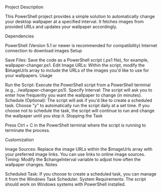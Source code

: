 Project Description

This PowerShell project provides a simple solution to automatically change your desktop wallpaper at a specified interval. It fetches images from provided URLs and updates your wallpaper accordingly.

Dependencies

PowerShell (Version 5.1 or newer is recommended for compatibility)
Internet connection to download images
Setup

Save Files: Save the code as a PowerShell script (.ps1 file), for example, wallpaper-changer.ps1.
Edit Image URLs: Within the script, modify the $imageUrls array to include the URLs of the images you'd like to use for your wallpapers.
Usage

Run the Script: Execute the PowerShell script from a PowerShell terminal (e.g., ./wallpaper-changer.ps1).
Specify Interval: The script will ask you to enter how frequently you want the wallpaper to change (in minutes).
Schedule (Optional):
The script will ask if you'd like to create a scheduled task. Choose "y" to automatically run the script daily at a set time.
If you choose not to schedule the task, the script will continue to run and change the wallpaper until you stop it.
Stopping the Task

Press Ctrl + C in the PowerShell terminal where the script is running to terminate the process.

Customization

Image Sources: Replace the image URLs within the $imageUrls array with your preferred image links. You can use links to online image sources.
Timing: Modify the $changeInterval variable to adjust how often the wallpaper changes.
Notes

Scheduled Task: If you choose to create a scheduled task, you can manage it from the Windows Task Scheduler.
System Requirements: The script should work on Windows systems with PowerShell installed.